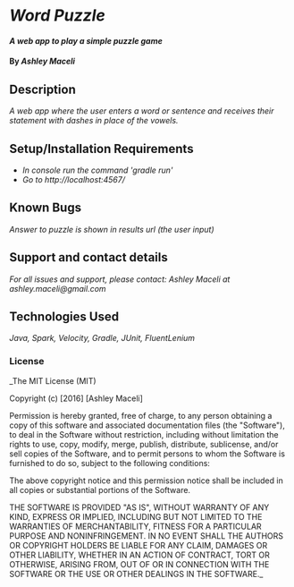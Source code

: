 # _Word Puzzle_

#### _A web app to play a simple puzzle game_

#### By _**Ashley Maceli**_

## Description

_A web app where the user enters a word or sentence and receives their statement with dashes in place of the vowels._

## Setup/Installation Requirements

* _In console run the command 'gradle run'_
* _Go to http://localhost:4567/_

## Known Bugs

_Answer to puzzle is shown in results url (the user input)_

## Support and contact details

_For all issues and support, please contact:
Ashley Maceli at ashley.maceli@gmail.com_

## Technologies Used

_Java, Spark, Velocity, Gradle, JUnit, FluentLenium_

### License

_The MIT License (MIT)

Copyright (c) [2016] [Ashley Maceli]

Permission is hereby granted, free of charge, to any person obtaining a copy
of this software and associated documentation files (the "Software"), to deal
in the Software without restriction, including without limitation the rights
to use, copy, modify, merge, publish, distribute, sublicense, and/or sell
copies of the Software, and to permit persons to whom the Software is
furnished to do so, subject to the following conditions:

The above copyright notice and this permission notice shall be included in all
copies or substantial portions of the Software.

THE SOFTWARE IS PROVIDED "AS IS", WITHOUT WARRANTY OF ANY KIND, EXPRESS OR
IMPLIED, INCLUDING BUT NOT LIMITED TO THE WARRANTIES OF MERCHANTABILITY,
FITNESS FOR A PARTICULAR PURPOSE AND NONINFRINGEMENT. IN NO EVENT SHALL THE
AUTHORS OR COPYRIGHT HOLDERS BE LIABLE FOR ANY CLAIM, DAMAGES OR OTHER
LIABILITY, WHETHER IN AN ACTION OF CONTRACT, TORT OR OTHERWISE, ARISING FROM,
OUT OF OR IN CONNECTION WITH THE SOFTWARE OR THE USE OR OTHER DEALINGS IN THE
SOFTWARE._
